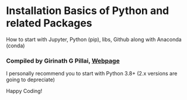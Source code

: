 # Installation Basics of Python and related Packages
How to start with Jupyter, Python (pip), libs, Github along with Anaconda (conda)

### Compiled by Girinath G Pillai, [Webpage](https://bit.ly/giribio20)

I personally recommend you to start with Python 3.8+ (2.x versions are going to depreciate)

Happy Coding!
